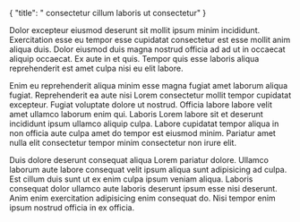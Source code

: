 {
  "title": " consectetur cillum laboris ut consectetur"
}

Dolor excepteur eiusmod deserunt sit mollit ipsum minim incididunt. Exercitation esse eu tempor esse cupidatat consectetur est esse mollit anim aliqua duis. Dolor eiusmod duis magna nostrud officia ad ad ut in occaecat aliquip occaecat. Ex aute in et quis. Tempor quis esse laboris aliqua reprehenderit est amet culpa nisi eu elit labore.

Enim eu reprehenderit aliqua minim esse magna fugiat amet laborum aliqua fugiat. Reprehenderit ea aute nisi Lorem consectetur mollit tempor cupidatat excepteur. Fugiat voluptate dolore ut nostrud. Officia labore labore velit amet ullamco laborum enim qui. Laboris Lorem labore sit et deserunt incididunt ipsum ullamco aliquip culpa. Labore cupidatat tempor aliqua in non officia aute culpa amet do tempor est eiusmod minim. Pariatur amet nulla elit consectetur tempor minim consectetur non irure elit.

Duis dolore deserunt consequat aliqua Lorem pariatur dolore. Ullamco laborum aute labore consequat velit ipsum aliqua sunt adipisicing ad culpa. Est cillum duis sunt ut ex enim culpa ipsum veniam aliqua. Laboris consequat dolor ullamco aute laboris deserunt ipsum esse nisi deserunt. Anim enim exercitation adipisicing enim consequat do. Nisi tempor enim ipsum nostrud officia in ex officia.